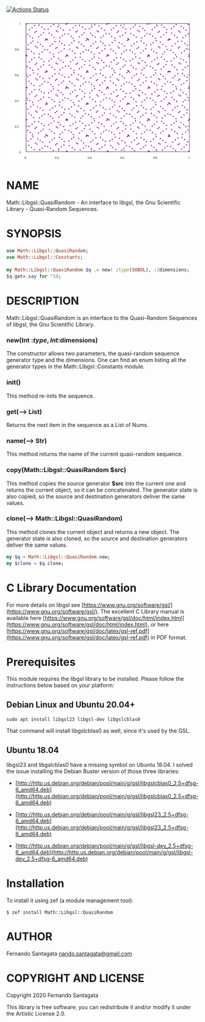 [![Actions Status](https://github.com/frithnanth/raku-Math-Libgsl-QuasiRandom/workflows/test/badge.svg)](https://github.com/frithnanth/raku-Math-Libgsl-QuasiRandom/actions)

![Quasi Random 2D points](examples/plot.svg)

NAME
====

Math::Libgsl::QuasiRandom - An interface to libgsl, the Gnu Scientific Library - Quasi-Random Sequences.

SYNOPSIS
========

```raku
use Math::Libgsl::QuasiRandom;
use Math::Libgsl::Constants;

my Math::Libgsl::QuasiRandom $q .= new: :type(SOBOL), :2dimensions;
$q.get».say for ^10;
```

DESCRIPTION
===========

Math::Libgsl::QuasiRandom is an interface to the Quasi-Random Sequences of libgsl, the Gnu Scientific Library.

### new(Int :$type, Int :$dimensions)

The constructor allows two parameters, the quasi-random sequence generator type and the dimensions. One can find an enum listing all the generator types in the Math::Libgsl::Constants module.

### init()

This method re-inits the sequence.

### get(--> List)

Returns the next item in the sequence as a List of Nums.

### name(--> Str)

This method returns the name of the current quasi-random sequence.

### copy(Math::Libgsl::QuasiRandom $src)

This method copies the source generator **$src** into the current one and returns the current object, so it can be concatenated. The generator state is also copied, so the source and destination generators deliver the same values.

### clone(--> Math::Libgsl::QuasiRandom)

This method clones the current object and returns a new object. The generator state is also cloned, so the source and destination generators deliver the same values.

```raku
my $q = Math::Libgsl::QuasiRandom.new;
my $clone = $q.clone;
```

C Library Documentation
=======================

For more details on libgsl see [https://www.gnu.org/software/gsl/](https://www.gnu.org/software/gsl/). The excellent C Library manual is available here [https://www.gnu.org/software/gsl/doc/html/index.html](https://www.gnu.org/software/gsl/doc/html/index.html), or here [https://www.gnu.org/software/gsl/doc/latex/gsl-ref.pdf](https://www.gnu.org/software/gsl/doc/latex/gsl-ref.pdf) in PDF format.

Prerequisites
=============

This module requires the libgsl library to be installed. Please follow the instructions below based on your platform:

Debian Linux and Ubuntu 20.04+
------------------------------

    sudo apt install libgsl23 libgsl-dev libgslcblas0

That command will install libgslcblas0 as well, since it's used by the GSL.

Ubuntu 18.04
------------

libgsl23 and libgslcblas0 have a missing symbol on Ubuntu 18.04. I solved the issue installing the Debian Buster version of those three libraries:

  * [http://http.us.debian.org/debian/pool/main/g/gsl/libgslcblas0_2.5+dfsg-6_amd64.deb](http://http.us.debian.org/debian/pool/main/g/gsl/libgslcblas0_2.5+dfsg-6_amd64.deb)

  * [http://http.us.debian.org/debian/pool/main/g/gsl/libgsl23_2.5+dfsg-6_amd64.deb](http://http.us.debian.org/debian/pool/main/g/gsl/libgsl23_2.5+dfsg-6_amd64.deb)

  * [http://http.us.debian.org/debian/pool/main/g/gsl/libgsl-dev_2.5+dfsg-6_amd64.deb](http://http.us.debian.org/debian/pool/main/g/gsl/libgsl-dev_2.5+dfsg-6_amd64.deb)

Installation
============

To install it using zef (a module management tool):

    $ zef install Math::Libgsl::QuasiRandom

AUTHOR
======

Fernando Santagata <nando.santagata@gmail.com>

COPYRIGHT AND LICENSE
=====================

Copyright 2020 Fernando Santagata

This library is free software; you can redistribute it and/or modify it under the Artistic License 2.0.

